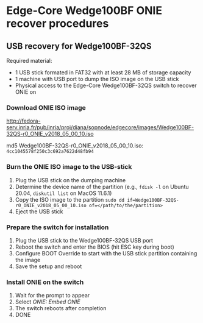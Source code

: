 # Edge-Core Wedge100BF ONIE recover procedures

## USB recovery for Wedge100BF-32QS

Required material:
*  1 USB stick formated in FAT32 with at least 28 MB of storage capacity
*  1 machine with USB port to dump the ISO image on the USB stick
*  Physical access to the Edge-Core Wedge100BF-32QS switch to recover ONIE on

###  Download ONIE ISO image  
http://fedora-serv.inria.fr/pub/inria/proj/diana/sopnode/edgecore/images/Wedge100BF-32QS-r0_ONIE_v2018_05_00_10.iso 

md5 Wedge100BF-32QS-r0_ONIE_v2018_05_00_10.iso: `4cc1045578f250c3c692a7622d48fb94`

### Burn the ONIE ISO image to the USB-stick
1. Plug the USB stick on the dumping machine
2. Determine the device name of the partition (e.g., `fdisk -l` on Ubuntu 20.04, `diskutil list` on MacOS 11.6.1)
3. Copy the ISO image to the partition
`sudo dd if=Wedge100BF-32QS-r0_ONIE_v2018_05_00_10.iso of=</path/to/the/partition>`
4. Eject the USB stick

### Prepare the switch for installation
1. Plug the USB stick to the Wedge100BF-32QS USB port
2. Reboot the switch and enter the BIOS (hit ESC key during boot)
3. Configure BOOT Override to start with the USB stick partition containing the image
4. Save the setup and reboot

### Install ONIE on the switch
1. Wait for the prompt to appear
2. Select _ONIE: Embed ONIE_
3. The switch reboots after completion
4. DONE
